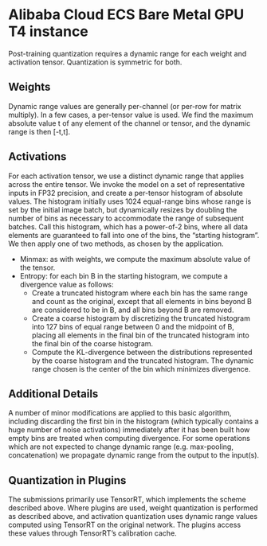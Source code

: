 # Alibaba Cloud ECS Bare Metal GPU T4 instance
Post-training quantization requires a dynamic range for each weight and activation tensor. Quantization is symmetric for both.

## Weights
Dynamic range values are generally per-channel (or per-row for matrix multiply). In a few cases, a per-tensor value is used. We find the maximum absolute value t of any element of the channel or tensor, and the dynamic range is then [-t,t]. 

## Activations

For each activation tensor, we use a distinct dynamic range that applies across the entire tensor. We invoke the model on a set of representative inputs in FP32 precision, and create a per-tensor histogram of absolute values. The histogram initially uses 1024 equal-range bins whose range is set by the initial image batch, but dynamically resizes by doubling the number of bins as necessary to accommodate the range of subsequent batches. Call this histogram, which has a power-of-2 bins, where all data elements are guaranteed to fall into one of the bins, the “starting histogram”. We then apply one of two methods, as chosen by the application.

* Minmax: as with weights, we compute the maximum absolute value of the tensor.
* Entropy: for each bin B in the starting histogram, we compute a divergence value as follows:  
  * Create a truncated histogram where each bin has the same range and count as the original, except that all elements in bins beyond B are considered to be in B, and all bins beyond B are removed. 
  * Create a coarse histogram by discretizing the truncated histogram into 127 bins of equal range between 0 and the midpoint of B, placing all elements in the final bin of the truncated histogram into the final bin of the coarse histogram. 
  * Compute the KL-divergence between the distributions represented by the coarse histogram and the truncated histogram.
  The dynamic range chosen is the center of the bin which minimizes divergence.

## Additional Details
A number of minor modifications are applied to this basic algorithm, including discarding the first bin in the histogram (which typically contains a huge number of noise activations) immediately after it has been built how empty bins are treated when computing divergence. For some operations which are not expected to change dynamic range (e.g. max-pooling, concatenation) we propagate dynamic range from the output to the input(s).

## Quantization in Plugins
The submissions primarily use TensorRT, which implements the scheme described above. Where plugins are used, weight quantization is performed as described above, and activation quantization uses dynamic range values computed using TensorRT on the original network. The plugins access these values through TensorRT’s calibration cache.
